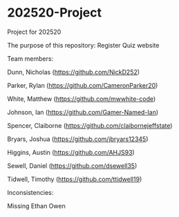 # 202520-Project
Project for 202520

The purpose of this repository: Register Quiz website

Team members:

Dunn, Nicholas (<https://github.com/NickD252>)

Parker, Rylan (<https://github.com/CameronParker20>)

White, Matthew (<https://github.com/mwwhite-code>)

Johnson, Ian (<https://github.com/Gamer-Named-Ian>)

Spencer, Claiborne (<https://github.com/claibornejeffstate>)

Bryars, Joshua (<https://github.com/jbryars12345>)

Higgins, Austin (<https://github.com/AHJS93>)

Sewell, Daniel (<https://github.com/dsewell35>)

Tidwell, Timothy (<https://github.com/ttidwell19>)

Inconsistencies:

Missing Ethan Owen
